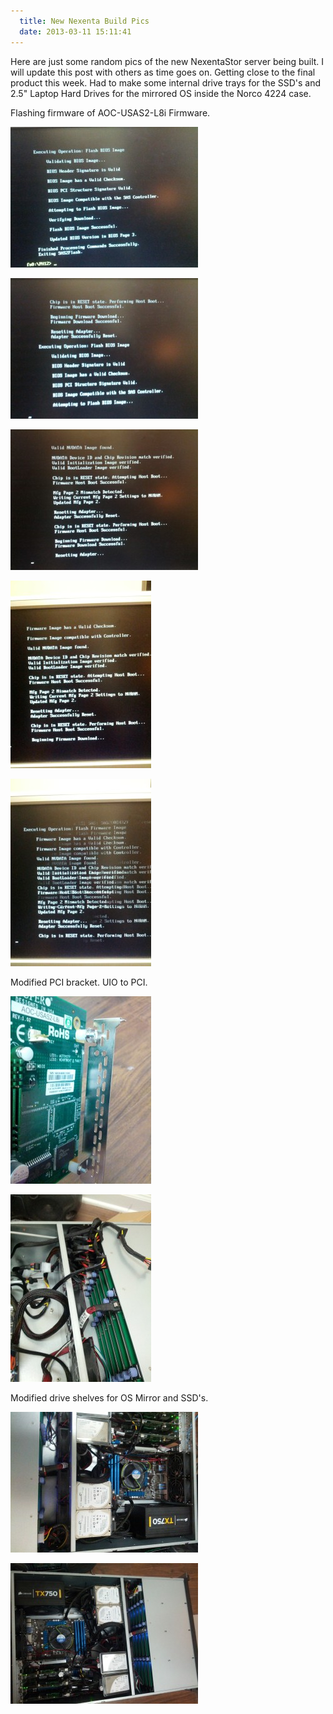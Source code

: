 ```yaml
---
  title: New Nexenta Build Pics
  date: 2013-03-11 15:11:41
---
```


Here are just some random pics of the new NexentaStor server being
built. I will update this post with others as time goes on. Getting
close to the final product this week. Had to make some internal drive
trays for the SSD's and 2.5" Laptop Hard Drives for the mirrored OS
inside the Norco 4224 case.

Flashing firmware of AOC-USAS2-L8i Firmware.

![2013-03-07 20.45.40](../../assets/2013-03-07-20.45.40-300x225.jpg)

![2013-03-07 20.45.34](../../assets/2013-03-07-20.45.34-300x225.jpg)

![2013-03-07 20.45.29](../../assets/2013-03-07-20.45.29-300x225.jpg)

![2013-03-07 20.45.20](../../assets/2013-03-07-20.45.20-225x300.jpg)

![2013-03-07 20.45.16](../../assets/2013-03-07-20.45.16-225x300.jpg)

Modified PCI bracket. UIO to PCI.

![2013-03-07 20.52.31](../../assets/2013-03-07-20.52.31-225x300.jpg)

![2013-03-07 20.53.01](../../assets/2013-03-07-20.53.01-225x300.jpg)

Modified drive shelves for OS Mirror and SSD's.

![IMG_20130318_184519](../../assets/IMG_20130318_184519-300x225.jpg)

![IMG_20130318_184453](../../assets/IMG_20130318_184453-300x225.jpg)
